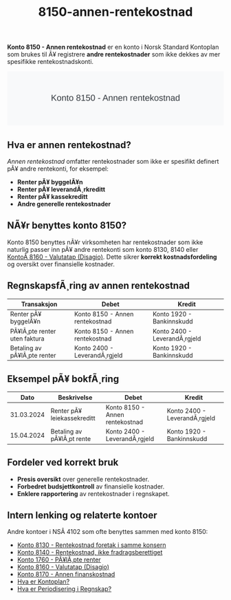 ﻿---
title: "8150-annen-rentekostnad"
meta_title: "8150-annen-rentekostnad"
meta_description: "**Konto 8150 - Annen rentekostnad** er en konto i Norsk Standard Kontoplan som brukes til Ã¥ registrere **andre rentekostnader** som ikke dekkes av mer spesifik..."
slug: 8150-annen-rentekostnad
type: blog
layout: pages/single
---

**Konto 8150 - Annen rentekostnad** er en konto i Norsk Standard Kontoplan som brukes til Ã¥ registrere **andre rentekostnader** som ikke dekkes av mer spesifikke rentekostnadskonti.

![Illustrasjon av konto 8150 Annen rentekostnad](8150-annen-rentekostnad-image.svg)

## Hva er annen rentekostnad?

*Annen rentekostnad* omfatter rentekostnader som ikke er spesifikt definert pÃ¥ andre rentekonti, for eksempel:

* **Renter pÃ¥ byggelÃ¥n**
* **Renter pÃ¥ leverandÃ¸rkreditt**
* **Renter pÃ¥ kassekreditt**
* **Andre generelle rentekostnader**

## NÃ¥r benyttes konto 8150?

Konto 8150 benyttes nÃ¥r virksomheten har rentekostnader som ikke naturlig passer inn pÃ¥ andre rentekonti som konto 8130, 8140 eller [KontoÂ 8160 - Valutatap (Disagio)](/blogs/kontoplan/8160-valutatap-disagio "KontoÂ 8160 - Valutatap (Disagio)"). Dette sikrer **korrekt kostnadsfordeling** og oversikt over finansielle kostnader.

## RegnskapsfÃ¸ring av annen rentekostnad

| Transaksjon                                 | Debet                            | Kredit                       |
|---------------------------------------------|----------------------------------|------------------------------|
| Renter pÃ¥ byggelÃ¥n                          | Konto 8150 - Annen rentekostnad  | Konto 1920 - Bankinnskudd   |
| PÃ¥lÃ¸pte renter uten faktura                 | Konto 8150 - Annen rentekostnad  | Konto 2400 - LeverandÃ¸rgjeld |
| Betaling av pÃ¥lÃ¸pte renter                  | Konto 2400 - LeverandÃ¸rgjeld     | Konto 1920 - Bankinnskudd    |

## Eksempel pÃ¥ bokfÃ¸ring

| Dato       | Beskrivelse                                 | Debet                           | Kredit                        |
|------------|---------------------------------------------|---------------------------------|-------------------------------|
| 31.03.2024 | Renter pÃ¥ leiekassekreditt                  | Konto 8150 - Annen rentekostnad | Konto 2400 - LeverandÃ¸rgjeld  |
| 15.04.2024 | Betaling av pÃ¥lÃ¸pt rente                     | Konto 2400 - LeverandÃ¸rgjeld    | Konto 1920 - Bankinnskudd     |

## Fordeler ved korrekt bruk

* **Presis oversikt** over generelle rentekostnader.
* **Forbedret budsjettkontroll** av finansielle kostnader.
* **Enklere rapportering** av rentekostnader i regnskapet.

## Intern lenking og relaterte kontoer

Andre kontoer i NSÂ 4102 som ofte benyttes sammen med konto 8150:

* [Konto 8130 - Rentekostnad foretak i samme konsern](/blogs/kontoplan/8130-rentekostnad-foretak-i-samme-konsern "Konto 8130 - Rentekostnad foretak i samme konsern")
* [Konto 8140 - Rentekostnad, ikke fradragsberettiget](/blogs/kontoplan/8140-rentekostnad-ikke-fradragsberettiget "Konto 8140 - Rentekostnad, ikke fradragsberettiget i Norsk Standard Kontoplan")
* [Konto 1760 - PÃ¥lÃ¸pte renter](/blogs/kontoplan/1760-palopte-renter "Konto 1760 - PÃ¥lÃ¸pte renter: RegnskapsfÃ¸ring av pÃ¥lÃ¸pte renteutgifter")
* [Konto 8160 - Valutatap (Disagio)](/blogs/kontoplan/8160-valutatap-disagio "Konto 8160 - Valutatap (Disagio)")
* [Konto 8170 - Annen finanskostnad](/blogs/kontoplan/8170-annen-finanskostnad "Konto 8170 - Annen finanskostnad: Guide til andre finanskostnader")
* [Hva er Kontoplan?](/blogs/regnskap/hva-er-kontoplan "Hva er en Kontoplan? Komplett Guide til Kontoplaner i norsk regnskap")
* [Hva er Periodisering i Regnskap?](/blogs/regnskap/hva-er-periodisering "Hva er Periodisering i Regnskap? Guide til periodisering av kostnader og inntekter")
